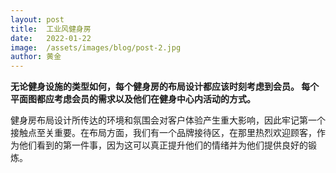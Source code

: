 ```yaml
---
layout: post
title:  工业风健身房
date:   2022-01-22
image:  /assets/images/blog/post-2.jpg
author: 黄金
---
```


**无论健身设施的类型如何，每个健身房的布局设计都应该时刻考虑到会员。 每个平面图都应考虑会员的需求以及他们在健身中心内活动的方式。**

健身房布局设计所传达的环境和氛围会对客户体验产生重大影响，因此牢记第一个接触点至关重要。在布局方面，我们有一个品牌接待区，在那里热烈欢迎顾客，作为他们看到的第一件事，因为这可以真正提升他们的情绪并为他们提供良好的锻炼。


